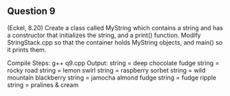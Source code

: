 ## Question 9

(Eckel, 8.20) Create a class called MyString which contains a string and has a constructor that initializes the string, and a print() function. Modify StringStack.cpp so that the container holds MyString objects, and main() so it prints them.

Compile Steps:
g++ q9.cpp
Output:
string = deep chocolate fudge
string = rocky road
string = lemon swirl
string = raspberry sorbet
string = wild mountain blackberry
string = jamocha almond fudge
string = fudge ripple
string = pralines & cream
